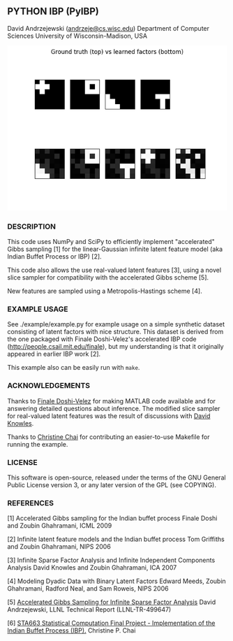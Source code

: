 ## PYTHON IBP (PyIBP)

David Andrzejewski (andrzeje@cs.wisc.edu) 
Department of Computer Sciences 
University of Wisconsin-Madison, USA

![Example output plots](example/example-result.png "Example inferred latent components on simple synthetic dataset.")

### DESCRIPTION

This code uses NumPy and SciPy to efficiently implement "accelerated"
Gibbs sampling [1] for the linear-Gaussian infinite latent feature
model (aka Indian Buffet Process or IBP) [2].

This code also allows the use real-valued latent features [3], using a
novel slice sampler for compatibility with the accelerated Gibbs
scheme [5].

New features are sampled using a Metropolis-Hastings scheme [4].

### EXAMPLE USAGE

See ./example/example.py for example usage on a simple synthetic dataset
consisting of latent factors with nice structure.  This dataset is
derived from the one packaged with Finale Doshi-Velez's accelerated
IBP code (http://people.csail.mit.edu/finale), but my understanding is
that it originally appeared in earlier IBP work [2].

This example also can be easily run with `make`.

### ACKNOWLEDGEMENTS

Thanks to
[Finale Doshi-Velez](http://www.seas.harvard.edu/directory/finale) for
making MATLAB code available and for answering detailed questions
about inference.  The modified slice sampler for real-valued latent
features was the result of discussions with
[David Knowles](http://cs.stanford.edu/people/davidknowles/).

Thanks to [Christine Chai](https://github.com/star1327p) for
contributing an easier-to-use Makefile for running the example.

### LICENSE

This software is open-source, released under the terms of the GNU
General Public License version 3, or any later version of the GPL (see
COPYING).


### REFERENCES

[1] 
Accelerated Gibbs sampling for the Indian buffet process
Finale Doshi and Zoubin Ghahramani, ICML 2009

[2]
Infinite latent feature models and the Indian buffet process
Tom Griffiths and Zoubin Ghahramani, NIPS 2006

[3]
Infinite Sparse Factor Analysis and Infinite Independent Components Analysis
David Knowles and Zoubin Ghahramani, ICA 2007

[4]
Modeling Dyadic Data with Binary Latent Factors
Edward Meeds, Zoubin Ghahramani, Radford Neal, and Sam Roweis, NIPS 2006

[5]
[Accelerated Gibbs Sampling for Infinite Sparse Factor Analysis](http://www.david-andrzejewski.com/publications/llnl-accelerated-gibbs.pdf)
David Andrzejewski, LLNL Technical Report (LLNL-TR-499647)

[6]
[STA663 Statistical Computation Final Project - Implementation of the Indian Buffet Process (IBP).](https://github.com/star1327p/STA663-Christine-Chai-Final-Project)
Christine P. Chai
